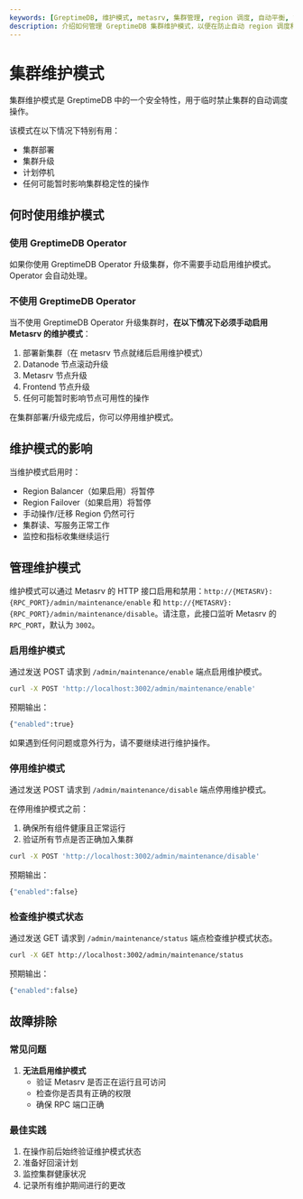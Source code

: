 ```yaml
---
keywords: [GreptimeDB, 维护模式, metasrv, 集群管理, region 调度, 自动平衡, 故障转移, 升级, 维护]
description: 介绍如何管理 GreptimeDB 集群维护模式，以便在防止自动 region 调度和故障转移的同时安全地执行升级和维护等操作。
---
```


# 集群维护模式

集群维护模式是 GreptimeDB 中的一个安全特性，用于临时禁止集群的自动调度操作。

该模式在以下情况下特别有用：
- 集群部署
- 集群升级
- 计划停机
- 任何可能暂时影响集群稳定性的操作


## 何时使用维护模式

### 使用 GreptimeDB Operator
如果你使用 GreptimeDB Operator 升级集群，你不需要手动启用维护模式。Operator 会自动处理。

### 不使用 GreptimeDB Operator
当不使用 GreptimeDB Operator 升级集群时，**在以下情况下必须手动启用 Metasrv 的维护模式**：
1. 部署新集群（在 metasrv 节点就绪后启用维护模式）
2. Datanode 节点滚动升级
3. Metasrv 节点升级
4. Frontend 节点升级
5. 任何可能暂时影响节点可用性的操作

在集群部署/升级完成后，你可以停用维护模式。

## 维护模式的影响

当维护模式启用时：
- Region Balancer（如果启用）将暂停
- Region Failover（如果启用）将暂停
- 手动操作/迁移 Region 仍然可行
- 集群读、写服务正常工作
- 监控和指标收集继续运行

## 管理维护模式
维护模式可以通过 Metasrv 的 HTTP 接口启用和禁用：`http://{METASRV}:{RPC_PORT}/admin/maintenance/enable` 和 `http://{METASRV}:{RPC_PORT}/admin/maintenance/disable`。请注意，此接口监听 Metasrv 的 `RPC_PORT`，默认为 `3002`。

### 启用维护模式

通过发送 POST 请求到 `/admin/maintenance/enable` 端点启用维护模式。

```bash
curl -X POST 'http://localhost:3002/admin/maintenance/enable'
```

预期输出：
```bash
{"enabled":true}
```

如果遇到任何问题或意外行为，请不要继续进行维护操作。

### 停用维护模式

通过发送 POST 请求到 `/admin/maintenance/disable` 端点停用维护模式。

在停用维护模式之前：
1. 确保所有组件健康且正常运行
2. 验证所有节点是否正确加入集群

```bash
curl -X POST 'http://localhost:3002/admin/maintenance/disable'
```

预期输出：
```bash
{"enabled":false}
```

### 检查维护模式状态

通过发送 GET 请求到 `/admin/maintenance/status` 端点检查维护模式状态。

```bash
curl -X GET http://localhost:3002/admin/maintenance/status
```

预期输出：
```bash
{"enabled":false}
```

## 故障排除

### 常见问题

1. **无法启用维护模式**
   - 验证 Metasrv 是否正在运行且可访问
   - 检查你是否具有正确的权限
   - 确保 RPC 端口正确

### 最佳实践

1. 在操作前后始终验证维护模式状态
2. 准备好回滚计划
3. 监控集群健康状况
4. 记录所有维护期间进行的更改
